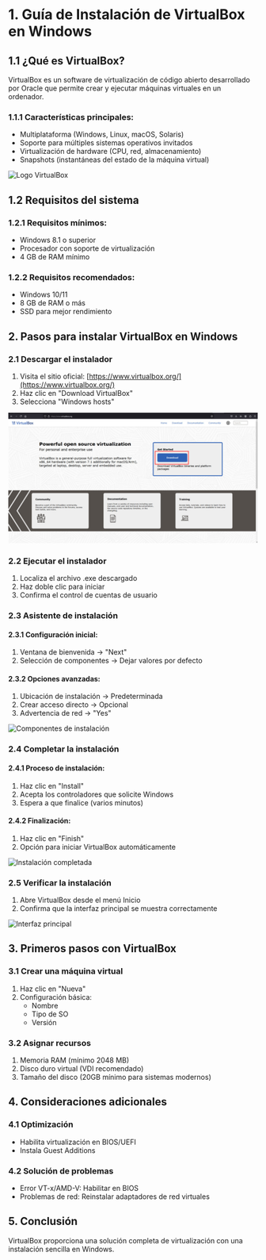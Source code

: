 # 1. Guía de Instalación de VirtualBox en Windows

## 1.1 ¿Qué es VirtualBox?

VirtualBox es un software de virtualización de código abierto desarrollado por Oracle que permite crear y ejecutar máquinas virtuales en un ordenador.

### 1.1.1 Características principales:
- Multiplataforma (Windows, Linux, macOS, Solaris)
- Soporte para múltiples sistemas operativos invitados
- Virtualización de hardware (CPU, red, almacenamiento)
- Snapshots (instantáneas del estado de la máquina virtual)

![Logo VirtualBox](https://upload.wikimedia.org/wikipedia/commons/d/d5/Virtualbox_logo.png)

## 1.2 Requisitos del sistema

### 1.2.1 Requisitos mínimos:
- Windows 8.1 o superior
- Procesador con soporte de virtualización
- 4 GB de RAM mínimo

### 1.2.2 Requisitos recomendados:
- Windows 10/11
- 8 GB de RAM o más
- SSD para mejor rendimiento

## 2. Pasos para instalar VirtualBox en Windows

### 2.1 Descargar el instalador

1. Visita el sitio oficial: [https://www.virtualbox.org/](https://www.virtualbox.org/)
2. Haz clic en "Download VirtualBox"
3. Selecciona "Windows hosts"

![VBOX](./imagenes/0_Virtualbox.jpeg)

### 2.2 Ejecutar el instalador

1. Localiza el archivo .exe descargado
2. Haz doble clic para iniciar
3. Confirma el control de cuentas de usuario


### 2.3 Asistente de instalación

#### 2.3.1 Configuración inicial:
1. Ventana de bienvenida → "Next"
2. Selección de componentes → Dejar valores por defecto

#### 2.3.2 Opciones avanzadas:
1. Ubicación de instalación → Predeterminada
2. Crear acceso directo → Opcional
3. Advertencia de red → "Yes"

![Componentes de instalación](https://media.geeksforgeeks.org/wp-content/uploads/20200123114440/VirtualBox-Windows-Installation-01.png)

### 2.4 Completar la instalación

#### 2.4.1 Proceso de instalación:
1. Haz clic en "Install"
2. Acepta los controladores que solicite Windows
3. Espera a que finalice (varios minutos)

#### 2.4.2 Finalización:
1. Haz clic en "Finish"
2. Opción para iniciar VirtualBox automáticamente

![Instalación completada](https://media.geeksforgeeks.org/wp-content/uploads/20200123114501/VirtualBox-Windows-Installation-07.png)

### 2.5 Verificar la instalación

1. Abre VirtualBox desde el menú Inicio
2. Confirma que la interfaz principal se muestra correctamente

![Interfaz principal](https://media.geeksforgeeks.org/wp-content/uploads/20200123114507/VirtualBox-Windows-Installation-08.png)

## 3. Primeros pasos con VirtualBox

### 3.1 Crear una máquina virtual

1. Haz clic en "Nueva"
2. Configuración básica:
   - Nombre
   - Tipo de SO
   - Versión

### 3.2 Asignar recursos

1. Memoria RAM (mínimo 2048 MB)
2. Disco duro virtual (VDI recomendado)
3. Tamaño del disco (20GB mínimo para sistemas modernos)

## 4. Consideraciones adicionales

### 4.1 Optimización
- Habilita virtualización en BIOS/UEFI
- Instala Guest Additions

### 4.2 Solución de problemas
- Error VT-x/AMD-V: Habilitar en BIOS
- Problemas de red: Reinstalar adaptadores de red virtuales

## 5. Conclusión

VirtualBox proporciona una solución completa de virtualización con una instalación sencilla en Windows.
